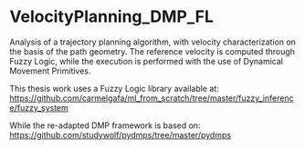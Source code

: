 # VelocityPlanning_DMP_FL
Analysis of a trajectory planning algorithm, with velocity characterization on the basis of the path geometry. The reference velocity is computed through Fuzzy Logic, while the execution is performed with the use of Dynamical Movement Primitives.

This thesis work uses a Fuzzy Logic library available at: https://github.com/carmelgafa/ml_from_scratch/tree/master/fuzzy_inference/fuzzy_system

While the re-adapted DMP framework is based on: https://github.com/studywolf/pydmps/tree/master/pydmps
